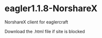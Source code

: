 # eagler1.1.8-NorshareX
NorshareX client for eaglercraft


Download the .html file if site is blocked
